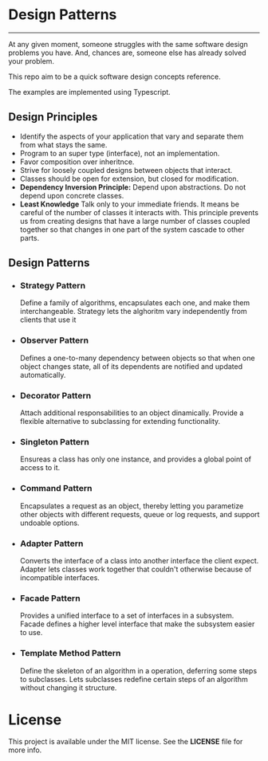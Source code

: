 # Design Patterns 
-----

At any given moment, someone struggles with the same software design problems you have. 
And, chances are, someone else has already solved your problem.

This repo aim to be a quick software design concepts reference.

The examples are implemented using Typescript.

## Design Principles

- Identify the aspects of your application that vary and separate them  from what stays the same.
- Program to an super type (interface), not an implementation.
- Favor composition over inheritnce.
- Strive for loosely coupled designs between objects that interact.
- Classes should be open for extension, but closed for modification.
- __Dependency Inversion Principle:__ Depend upon abstractions. 
Do not depend upon concrete classes.
- __Least Knowledge__ Talk only to your immediate friends.
It means be careful of the number of classes it interacts with.
This principle prevents us from creating designs that have a large number of classes coupled
together so that changes in one part of the system cascade to other parts.

## Design Patterns

- ### __Strategy Pattern__
  Define a family of algorithms, encapsulates each one, and make them interchangeable. 
  Strategy  lets the alghoritm vary independently from clients that use it

- ### __Observer Pattern__
  Defines a one-to-many dependency between objects so that when one object changes state, all of its dependents are notified and updated automatically.

- ### __Decorator Pattern__
  Attach additional responsabilities to an object dinamically.
  Provide a flexible alternative to subclassing for extending functionality.

- ### __Singleton Pattern__
  Ensureas a class has only one instance, and provides a global point of access to it.

- ### __Command Pattern__
  Encapsulates a request as an object, thereby letting you parametize other objects with different requests, queue or log requests, and support undoable options.

- ### __Adapter Pattern__
  Converts the interface of a class into another interface the client expect.
  Adapter lets classes work together that couldn't otherwise because of incompatible interfaces.

- ### __Facade Pattern__
  Provides a unified interface to a set of interfaces in a subsystem.
  Facade defines a higher level interface that make the subsystem easier to use.

- ### __Template Method Pattern__
  Define the skeleton of an algorithm in a operation, deferring some steps to subclasses.
  Lets subclasses redefine certain steps of an algorithm without changing it structure.

# License

This project is available under the MIT license. See the __LICENSE__ file for more info.